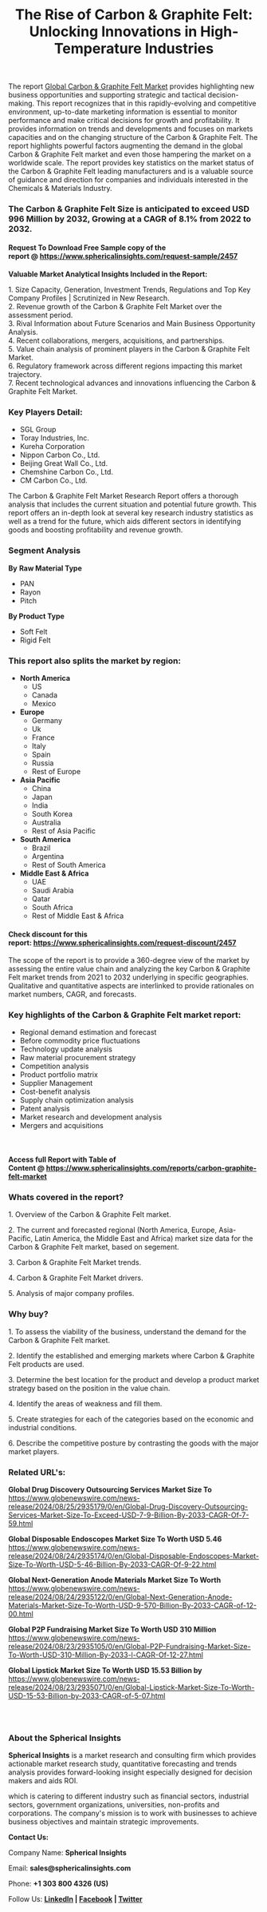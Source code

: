 <div class="mo_breadcrumb">
<h1 style="text-align: center;">The Rise of Carbon &amp; Graphite Felt: Unlocking Innovations in High-Temperature Industries</h1>
<p>&nbsp;</p>
<p>The report&nbsp;<a href="https://www.sphericalinsights.com/reports/carbon-graphite-felt-market" target="_blank" rel="noreferrer noopener">Global Carbon &amp; Graphite Felt Market</a>&nbsp;provides highlighting new business opportunities and supporting strategic and tactical decision-making. This report recognizes that in this rapidly-evolving and competitive environment, up-to-date marketing information is essential to monitor performance and make critical decisions for growth and profitability. It provides information on trends and developments and focuses on markets capacities and on the changing structure of the Carbon &amp; Graphite Felt. The report highlights powerful factors augmenting the demand in the global Carbon &amp; Graphite Felt market and even those hampering the market on a worldwide scale. The report provides key statistics on the market status of the Carbon &amp; Graphite Felt leading manufacturers and is a valuable source of guidance and direction for companies and individuals interested in the Chemicals &amp; Materials Industry.</p>
<h3>The Carbon &amp; Graphite Felt Size is anticipated to exceed USD 996 Million by 2032, Growing at a CAGR of 8.1% from 2022 to 2032.</h3>
<h4>Request To Download Free Sample copy of the report&nbsp;@&nbsp;<a href="https://www.sphericalinsights.com/request-sample/2457" target="_blank" rel="noreferrer noopener">https://www.sphericalinsights.com/request-sample/2457</a></h4>
<p><strong>Valuable Market Analytical Insights Included in the Report:</strong></p>
<p>1. Size Capacity, Generation, Investment Trends, Regulations and Top Key Company Profiles | Scrutinized in New Research.<br />2. Revenue growth of the Carbon &amp; Graphite Felt Market over the assessment period.<br />3. Rival Information about Future Scenarios and Main Business Opportunity Analysis.<br />4. Recent collaborations, mergers, acquisitions, and partnerships.<br />5. Value chain analysis of prominent players in the Carbon &amp; Graphite Felt Market.<br />6. Regulatory framework across different regions impacting this market trajectory.<br />7. Recent technological advances and innovations influencing the Carbon &amp; Graphite Felt Market.</p>
<h3><strong>Key Players Detail:</strong></h3>
<ul>
<li>SGL Group&nbsp;&nbsp;</li>
<li>Toray Industries, Inc.&nbsp;&nbsp;</li>
<li>Kureha Corporation&nbsp;&nbsp;</li>
<li>Nippon Carbon Co., Ltd.&nbsp;&nbsp;</li>
<li>Beijing Great Wall Co., Ltd.&nbsp;&nbsp;</li>
<li>Chemshine Carbon Co., Ltd.&nbsp;&nbsp;</li>
<li>CM Carbon Co., Ltd.&nbsp;</li>
</ul>
<p>The Carbon &amp; Graphite Felt Market Research Report offers a thorough analysis that includes the current situation and potential future growth. This report offers an in-depth look at several key research industry statistics as well as a trend for the future, which aids different sectors in identifying goods and boosting profitability and revenue growth.</p>
<h3><strong>Segment Analysis</strong></h3>
<p><strong>By</strong>&nbsp;<strong>Raw Material Type</strong></p>
<ul>
<li>PAN</li>
<li>Rayon</li>
<li>Pitch</li>
</ul>
<p><strong>By Product Type</strong></p>
<ul>
<li>Soft Felt&nbsp;</li>
<li>Rigid Felt</li>
</ul>
<h3><strong>This report also splits the market by region:</strong></h3>
<ul>
<li><strong>North America</strong>
<ul>
<li>US</li>
<li>Canada</li>
<li>Mexico</li>
</ul>
</li>
<li><strong>Europe</strong>
<ul>
<li>Germany</li>
<li>Uk</li>
<li>France</li>
<li>Italy</li>
<li>Spain</li>
<li>Russia</li>
<li>Rest of Europe</li>
</ul>
</li>
<li><strong>Asia Pacific</strong>
<ul>
<li>China</li>
<li>Japan</li>
<li>India</li>
<li>South Korea</li>
<li>Australia</li>
<li>Rest of Asia Pacific</li>
</ul>
</li>
<li><strong>South America</strong>
<ul>
<li>Brazil</li>
<li>Argentina</li>
<li>Rest of South America</li>
</ul>
</li>
<li><strong>Middle East &amp; Africa</strong>
<ul>
<li>UAE</li>
<li>Saudi Arabia</li>
<li>Qatar</li>
<li>South Africa</li>
<li>Rest of Middle East &amp; Africa</li>
</ul>
</li>
</ul>
<h4>Check discount for this report:&nbsp;<a href="https://www.sphericalinsights.com/request-discount/2457" target="_blank" rel="noreferrer noopener">https://www.sphericalinsights.com/request-discount/2457</a></h4>
<p>The scope of the report is to provide a 360-degree view of the market by assessing the entire value chain and analyzing the key Carbon &amp; Graphite Felt market trends from 2021 to 2032 underlying in specific geographies. Qualitative and quantitative aspects are interlinked to provide rationales on market numbers, CAGR, and forecasts.</p>
<h3><strong>Key highlights of the Carbon &amp; Graphite Felt market report:</strong></h3>
<ul>
<li>Regional demand estimation and forecast</li>
<li>Before commodity price fluctuations</li>
<li>Technology update analysis</li>
<li>Raw material procurement strategy</li>
<li>Competition analysis</li>
<li>Product portfolio matrix</li>
<li>Supplier Management</li>
<li>Cost-benefit analysis</li>
<li>Supply chain optimization analysis</li>
<li>Patent analysis</li>
<li>Market research and development analysis</li>
<li>Mergers and acquisitions</li>
</ul>
<p>&nbsp;</p>
<h4>Access full Report with Table of Content&nbsp;@&nbsp;<a href="https://www.sphericalinsights.com/reports/carbon-graphite-felt-market" target="_blank" rel="noreferrer noopener">https://www.sphericalinsights.com/reports/carbon-graphite-felt-market</a></h4>
<h3><strong>Whats covered in the report?</strong></h3>
<p>1. Overview of the Carbon &amp; Graphite Felt market.</p>
<p>2. The current and forecasted regional (North America, Europe, Asia-Pacific, Latin America, the Middle East and Africa) market size data for the Carbon &amp; Graphite Felt market, based on segement.</p>
<p>3. Carbon &amp; Graphite Felt Market trends.</p>
<p>4. Carbon &amp; Graphite Felt Market drivers.</p>
<p>5. Analysis of major company profiles.</p>
<h3><strong>Why buy?</strong></h3>
<p>1. To assess the viability of the business, understand the demand for the Carbon &amp; Graphite Felt market.</p>
<p>2. Identify the established and emerging markets where Carbon &amp; Graphite Felt products are used.</p>
<p>3. Determine the best location for the product and develop a product market strategy based on the position in the value chain.</p>
<p>4. Identify the areas of weakness and fill them.</p>
<p>5. Create strategies for each of the categories based on the economic and industrial conditions.</p>
<p>6. Describe the competitive posture by contrasting the goods with the major market players.</p>
<h3><strong>Related URL's:</strong></h3>
<p><strong>Global Drug Discovery Outsourcing Services Market Size To</strong><br /><a href="https://www.globenewswire.com/news-release/2024/08/25/2935179/0/en/Global-Drug-Discovery-Outsourcing-Services-Market-Size-To-Exceed-USD-7-9-Billion-By-2033-CAGR-Of-7-59.html">https://www.globenewswire.com/news-release/2024/08/25/2935179/0/en/Global-Drug-Discovery-Outsourcing-Services-Market-Size-To-Exceed-USD-7-9-Billion-By-2033-CAGR-Of-7-59.html</a>&nbsp;</p>
<p><strong>Global Disposable Endoscopes Market Size To Worth USD 5.46</strong><br /><a href="https://www.globenewswire.com/news-release/2024/08/24/2935174/0/en/Global-Disposable-Endoscopes-Market-Size-To-Worth-USD-5-46-Billion-By-2033-CAGR-Of-9-22.html">https://www.globenewswire.com/news-release/2024/08/24/2935174/0/en/Global-Disposable-Endoscopes-Market-Size-To-Worth-USD-5-46-Billion-By-2033-CAGR-Of-9-22.html</a>&nbsp;</p>
<p><strong>Global Next-Generation Anode Materials Market Size To Worth</strong><br /><a href="https://www.globenewswire.com/news-release/2024/08/24/2935122/0/en/Global-Next-Generation-Anode-Materials-Market-Size-To-Worth-USD-9-570-Billion-By-2033-CAGR-of-12-00.html">https://www.globenewswire.com/news-release/2024/08/24/2935122/0/en/Global-Next-Generation-Anode-Materials-Market-Size-To-Worth-USD-9-570-Billion-By-2033-CAGR-of-12-00.html</a>&nbsp;</p>
<p><strong>Global P2P Fundraising Market Size To Worth USD 310 Million</strong><br /><a href="https://www.globenewswire.com/news-release/2024/08/23/2935105/0/en/Global-P2P-Fundraising-Market-Size-To-Worth-USD-310-Million-By-2033-l-CAGR-Of-12-27.html">https://www.globenewswire.com/news-release/2024/08/23/2935105/0/en/Global-P2P-Fundraising-Market-Size-To-Worth-USD-310-Million-By-2033-l-CAGR-Of-12-27.html</a>&nbsp;</p>
<p><strong>Global Lipstick Market Size To Worth USD 15.53 Billion by</strong><br /><a href="https://www.globenewswire.com/news-release/2024/08/23/2935071/0/en/Global-Lipstick-Market-Size-To-Worth-USD-15-53-Billion-by-2033-CAGR-of-5-07.html">https://www.globenewswire.com/news-release/2024/08/23/2935071/0/en/Global-Lipstick-Market-Size-To-Worth-USD-15-53-Billion-by-2033-CAGR-of-5-07.html</a>&nbsp;</p>
<h3>&nbsp;</h3>
<h3><strong>About the Spherical Insights</strong></h3>
<p><strong>Spherical Insights</strong>&nbsp;is a market research and consulting firm which provides actionable market research study, quantitative forecasting and trends analysis provides forward-looking insight especially designed for decision makers and aids ROI.</p>
<p>which is catering to different industry such as financial sectors, industrial sectors, government organizations, universities, non-profits and corporations. The company's mission is to work with businesses to achieve business objectives and maintain strategic improvements.</p>
<p><strong>Contact Us:</strong></p>
<p>Company Name:&nbsp;<strong>Spherical Insights</strong></p>
<p>Email:&nbsp;<strong>sales@sphericalinsights.com</strong></p>
<p>Phone:&nbsp;<strong>+1 303 800 4326 (US)</strong></p>
<p>Follow Us:&nbsp;<strong><a href="https://www.linkedin.com/company/spherical-insight/"><u>LinkedIn</u></a>&nbsp;|&nbsp;<a href="https://www.facebook.com/sphericalinsights22"><u>Facebook</u></a>&nbsp;|&nbsp;<a href="https://twitter.com/SInsights_US"><u>Twitter</u></a></strong></p>
</div>
<div class="post_content">&nbsp;</div>
